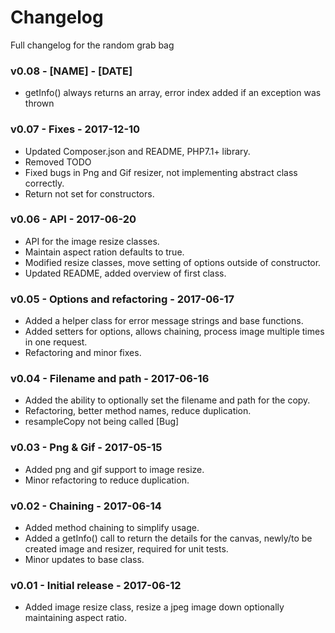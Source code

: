 # Changelog

Full changelog for the random grab bag

### v0.08 - [NAME] - [DATE]

* getInfo() always returns an array, error index added if an exception was thrown 

### v0.07 - Fixes - 2017-12-10

* Updated Composer.json and README, PHP7.1+ library.
* Removed TODO
* Fixed bugs in Png and Gif resizer, not implementing abstract class correctly.
* Return not set for constructors.

### v0.06 - API - 2017-06-20

* API for the image resize classes.
* Maintain aspect ration defaults to true.
* Modified resize classes, move setting of options outside of constructor.
* Updated README, added overview of first class.

### v0.05 - Options and refactoring - 2017-06-17

* Added a helper class for error message strings and base functions.
* Added setters for options, allows chaining, process image multiple times in one request.
* Refactoring and minor fixes.

### v0.04 - Filename and path - 2017-06-16

* Added the ability to optionally set the filename and path for the copy.
* Refactoring, better method names, reduce duplication.
* resampleCopy not being called [Bug]

### v0.03 - Png & Gif - 2017-05-15

* Added png and gif support to image resize.
* Minor refactoring to reduce duplication.

### v0.02 - Chaining - 2017-06-14

* Added method chaining to simplify usage.
* Added a getInfo() call to return the details for the canvas, newly/to be created image and resizer, required for unit tests.
* Minor updates to base class.

### v0.01 - Initial release - 2017-06-12

* Added image resize class, resize a jpeg image down optionally maintaining aspect ratio.
